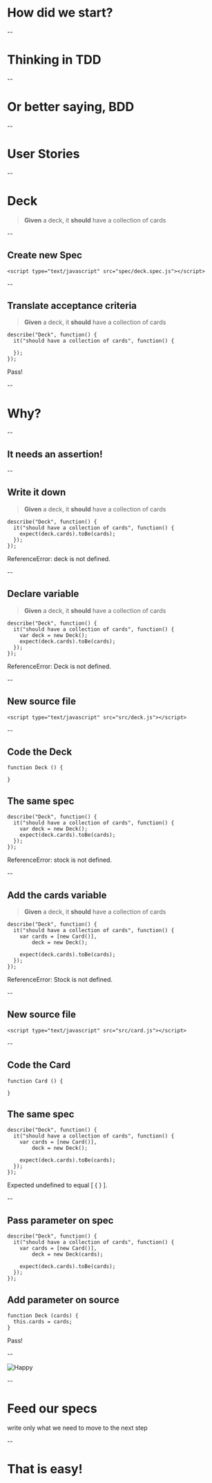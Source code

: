 # How did we start?

--
# Thinking in TDD

--
# Or better saying, BDD

--
# User Stories

--
# Deck
> **Given** a deck, it **should** have a collection of cards

--
## Create new Spec

    <script type="text/javascript" src="spec/deck.spec.js"></script>

--
## Translate acceptance criteria
> **Given** a deck, it **should** have a collection of cards

    describe("Deck", function() {
      it("should have a collection of cards", function() {

      });
    });

<p class="fragment pass-spec">Pass!</p>

--
# Why?

--
## It needs an assertion!

--
## Write it down
> **Given** a deck, it **should** have a collection of cards

    describe("Deck", function() {
      it("should have a collection of cards", function() {
        expect(deck.cards).toBe(cards);
      });
    });

<p class="fragment fail-spec">ReferenceError: deck is not defined.</p>

--
## Declare variable
> **Given** a deck, it **should** have a collection of cards

    describe("Deck", function() {
      it("should have a collection of cards", function() {
        var deck = new Deck();
        expect(deck.cards).toBe(cards);
      });
    });

<p class="fragment fail-spec">ReferenceError: Deck is not defined.</p>

--
## New source file

    <script type="text/javascript" src="src/deck.js"></script>

--
## Code the Deck

    function Deck () {

    }

## The same spec

    describe("Deck", function() {
      it("should have a collection of cards", function() {
        var deck = new Deck();
        expect(deck.cards).toBe(cards);
      });
    });

<p class="fragment fail-spec">ReferenceError: stock is not defined.</p>

--
## Add the cards variable
> **Given** a deck, it **should** have a collection of cards

    describe("Deck", function() {
      it("should have a collection of cards", function() {
        var cards = [new Card()],
            deck = new Deck();

        expect(deck.cards).toBe(cards);
      });
    });

<p class="fragment fail-spec">ReferenceError: Stock is not defined.</p>

--
## New source file

    <script type="text/javascript" src="src/card.js"></script>

--
## Code the Card

    function Card () {

    }

## The same spec

    describe("Deck", function() {
      it("should have a collection of cards", function() {
        var cards = [new Card()],
            deck = new Deck();

        expect(deck.cards).toBe(cards);
      });
    });

<p class="fragment fail-spec">Expected undefined to equal [ { } ].</p>

--
## Pass parameter on spec

    describe("Deck", function() {
      it("should have a collection of cards", function() {
        var cards = [new Card()],
            deck = new Deck(cards);

        expect(deck.cards).toBe(cards);
      });
    });

## Add parameter on source

    function Deck (cards) {
      this.cards = cards;
    }

<p class="fragment pass-spec">Pass!</p>

--

![Happy](slides/img/happy.png)

--
# Feed our specs
write only what we need to move to the next step

--
# That is easy!
